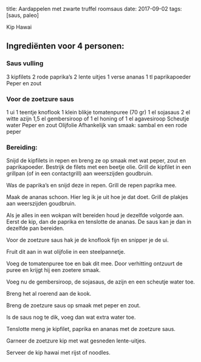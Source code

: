 title: Aardappelen met zwarte truffel roomsaus
date: 2017-09-02
tags: [saus, paleo]

Kip Hawai

## Ingrediënten voor 4 personen:

### Saus vulling
3 kipfilets
2 rode paprika’s
2 lente uitjes
1 verse ananas
1 tl paprikapoeder
Peper en zout

### Voor de zoetzure saus
1 ui
1 teentje knoflook
1 klein blikje tomatenpuree (70 gr)
1 el sojasaus
2 el witte azijn
1,5 el gembersiroop of 1 el honing of 1 el agavesiroop
Scheutje water
Peper en zout
Olijfolie
Afhankelijk van smaak: sambal en een rode peper

### Bereiding:
Snijd de kipfilets in repen en breng ze op smaak met wat peper, zout en paprikapoeder. Bestrijk de filets met een beetje olie. Grill de kipfilet in een grillpan (of in een contactgrill) aan weerszijden goudbruin.

Was de paprika’s en snijd deze in repen. Grill de repen paprika mee.

Maak de ananas schoon. Hier leg ik je uit hoe je dat doet. Grill de plakjes aan weerszijden goudbruin.

Als je alles in een wokpan wilt bereiden houd je dezelfde volgorde aan. Eerst de kip, dan de paprika en tenslotte de ananas. De saus kan je dan in dezelfde pan bereiden.

Voor de zoetzure saus hak je de knoflook fijn en snipper je de ui.

Fruit dit aan in wat olijfolie in een steelpannetje.

Voeg de tomatenpuree toe en bak dit mee. Door verhitting ontzuurt de puree en krijgt hij een zoetere smaak.

Voeg nu de gembersiroop, de sojasaus, de azijn en een scheutje water toe.

Breng het al roerend aan de kook.

Breng de zoetzure saus op smaak met peper en zout.

Is de saus nog te dik, voeg dan wat extra water toe.

Tenslotte meng je kipfilet, paprika en ananas met de zoetzure saus.

Garneer de zoetzure kip met wat gesneden lente-uitjes.

Serveer de kip hawai met rijst of noodles.

